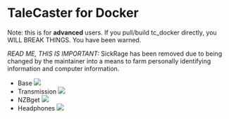 # TaleCaster for Docker

Note: this is for **advanced** users. If you pull/build tc_docker directly, you WILL BREAK THINGS. You have been warned.

*READ ME, THIS IS IMPORTANT:*
SickRage has been removed due to being changed by the maintainer into a means to farm personally identifying information and computer information.

* Base [![](https://images.microbadger.com/badges/image/rootwyrm/tc_docker.svg)](https://microbadger.com/images/rootwyrm/tc_docker "Get your own image badge on microbadger.com")
* Transmission [![](https://images.microbadger.com/badges/image/rootwyrm/tc_transmission.svg)](https://microbadger.com/images/rootwyrm/tc_transmission "Get your own image badge on microbadger.com")
* NZBget [![](https://images.microbadger.com/badges/image/rootwyrm/tc_nzbget.svg)](https://microbadger.com/images/rootwyrm/tc_nzbget "Get your own image badge on microbadger.com")
* Headphones [![](https://images.microbadger.com/badges/image/rootwyrm/tc_headphones.svg)](https://microbadger.com/images/rootwyrm/tc_headphones "Get your own image badge on microbadger.com")
